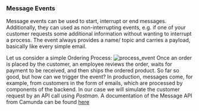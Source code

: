 ### Message Events
Message events can be used to start, interrupt or end messages. Additionally, they can used as non-interrupting events, e.g. if one of your customer requests some additional information without wanting to interrupt a process. The event always provides a name/ topic and carries a payload, basically like every simple email.

Let us consider a simple Ordering Process: 
![process_event](img/process_event.png)
Once an order is placed by the customer, an employee reviews the order, waits for payment to be received, and then ships the ordered product. 
So far so good, but how can we trigger the event? In production, messages come, for example, from customers in the form of emails, which are processed by components of the backend. In our case we will simulate the customer request by an API call using *Postman*. A documentation of the Message API from Camunda can be found [here](https://docs.camunda.org/manual/7.15/reference/rest/message/post-message/)